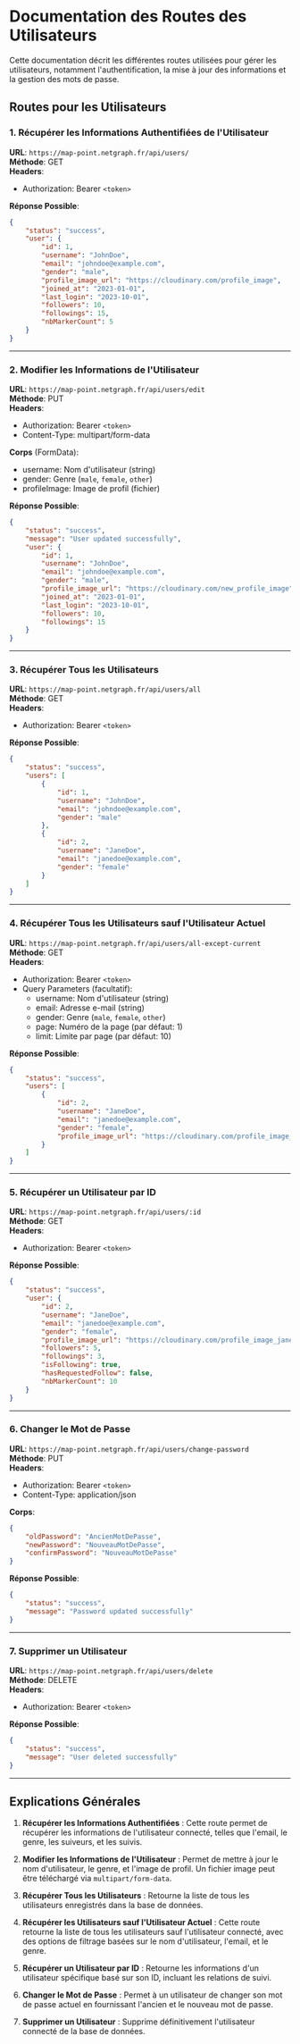 # Documentation des Routes des Utilisateurs

Cette documentation décrit les différentes routes utilisées pour gérer les utilisateurs, notamment l'authentification, la mise à jour des informations et la gestion des mots de passe.

## Routes pour les Utilisateurs

### 1. Récupérer les Informations Authentifiées de l'Utilisateur

**URL**: `https://map-point.netgraph.fr/api/users/`  
**Méthode**: GET  
**Headers**:  
- Authorization: Bearer `<token>`

**Réponse Possible**:

```json
{
    "status": "success",
    "user": {
        "id": 1,
        "username": "JohnDoe",
        "email": "johndoe@example.com",
        "gender": "male",
        "profile_image_url": "https://cloudinary.com/profile_image",
        "joined_at": "2023-01-01",
        "last_login": "2023-10-01",
        "followers": 10,
        "followings": 15,
        "nbMarkerCount": 5
    }
}
```

---

### 2. Modifier les Informations de l'Utilisateur

**URL**: `https://map-point.netgraph.fr/api/users/edit`  
**Méthode**: PUT  
**Headers**:  
- Authorization: Bearer `<token>`  
- Content-Type: multipart/form-data

**Corps** (FormData):

- username: Nom d'utilisateur (string)
- gender: Genre (`male`, `female`, `other`)
- profileImage: Image de profil (fichier)

**Réponse Possible**:

```json
{
    "status": "success",
    "message": "User updated successfully",
    "user": {
        "id": 1,
        "username": "JohnDoe",
        "email": "johndoe@example.com",
        "gender": "male",
        "profile_image_url": "https://cloudinary.com/new_profile_image",
        "joined_at": "2023-01-01",
        "last_login": "2023-10-01",
        "followers": 10,
        "followings": 15
    }
}
```

---

### 3. Récupérer Tous les Utilisateurs

**URL**: `https://map-point.netgraph.fr/api/users/all`  
**Méthode**: GET  
**Headers**:  
- Authorization: Bearer `<token>`

**Réponse Possible**:

```json
{
    "status": "success",
    "users": [
        {
            "id": 1,
            "username": "JohnDoe",
            "email": "johndoe@example.com",
            "gender": "male"
        },
        {
            "id": 2,
            "username": "JaneDoe",
            "email": "janedoe@example.com",
            "gender": "female"
        }
    ]
}
```

---

### 4. Récupérer Tous les Utilisateurs sauf l'Utilisateur Actuel

**URL**: `https://map-point.netgraph.fr/api/users/all-except-current`  
**Méthode**: GET  
**Headers**:  
- Authorization: Bearer `<token>`  
- Query Parameters (facultatif):  
  - username: Nom d'utilisateur (string)
  - email: Adresse e-mail (string)
  - gender: Genre (`male`, `female`, `other`)
  - page: Numéro de la page (par défaut: 1)  
  - limit: Limite par page (par défaut: 10)

**Réponse Possible**:

```json
{
    "status": "success",
    "users": [
        {
            "id": 2,
            "username": "JaneDoe",
            "email": "janedoe@example.com",
            "gender": "female",
            "profile_image_url": "https://cloudinary.com/profile_image_jane"
        }
    ]
}
```

---

### 5. Récupérer un Utilisateur par ID

**URL**: `https://map-point.netgraph.fr/api/users/:id`  
**Méthode**: GET  
**Headers**:  
- Authorization: Bearer `<token>`

**Réponse Possible**:

```json
{
    "status": "success",
    "user": {
        "id": 2,
        "username": "JaneDoe",
        "email": "janedoe@example.com",
        "gender": "female",
        "profile_image_url": "https://cloudinary.com/profile_image_jane",
        "followers": 5,
        "followings": 3,
        "isFollowing": true,
        "hasRequestedFollow": false,
        "nbMarkerCount": 10
    }
}
```

---

### 6. Changer le Mot de Passe

**URL**: `https://map-point.netgraph.fr/api/users/change-password`  
**Méthode**: PUT  
**Headers**:  
- Authorization: Bearer `<token>`  
- Content-Type: application/json

**Corps**:

```json
{
    "oldPassword": "AncienMotDePasse",
    "newPassword": "NouveauMotDePasse",
    "confirmPassword": "NouveauMotDePasse"
}
```

**Réponse Possible**:

```json
{
    "status": "success",
    "message": "Password updated successfully"
}
```

---

### 7. Supprimer un Utilisateur

**URL**: `https://map-point.netgraph.fr/api/users/delete`  
**Méthode**: DELETE  
**Headers**:  
- Authorization: Bearer `<token>`

**Réponse Possible**:

```json
{
    "status": "success",
    "message": "User deleted successfully"
}
```

---

## Explications Générales

1. **Récupérer les Informations Authentifiées** : Cette route permet de récupérer les informations de l'utilisateur connecté, telles que l'email, le genre, les suiveurs, et les suivis.

2. **Modifier les Informations de l'Utilisateur** : Permet de mettre à jour le nom d'utilisateur, le genre, et l'image de profil. Un fichier image peut être téléchargé via `multipart/form-data`.

3. **Récupérer Tous les Utilisateurs** : Retourne la liste de tous les utilisateurs enregistrés dans la base de données.

4. **Récupérer les Utilisateurs sauf l'Utilisateur Actuel** : Cette route retourne la liste de tous les utilisateurs sauf l'utilisateur connecté, avec des options de filtrage basées sur le nom d'utilisateur, l'email, et le genre.

5. **Récupérer un Utilisateur par ID** : Retourne les informations d'un utilisateur spécifique basé sur son ID, incluant les relations de suivi.

6. **Changer le Mot de Passe** : Permet à un utilisateur de changer son mot de passe actuel en fournissant l'ancien et le nouveau mot de passe.

7. **Supprimer un Utilisateur** : Supprime définitivement l'utilisateur connecté de la base de données.